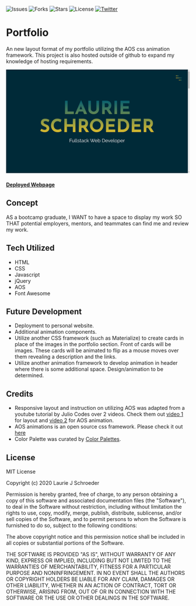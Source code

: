 ![Issues](https://img.shields.io/github/issues/clauries/portfolio-website)  ![Forks](https://img.shields.io/github/forks/clauries/portfolio-website)  ![Stars](https://img.shields.io/github/stars/clauries/portfolio-website)  ![License](https://img.shields.io/github/license/clauries/portfolio-website)  [![Twitter](https://img.shields.io/twitter/url?style=social)](https://twitter.com/intent/tweet?text=Wow:&url=https%3A%2F%2Fgithub.com%2Fclauries%2Fportfolio-website)

# Portfolio
An new layout format of my portfolio utilizing the AOS css animation framework. This project is also hosted outside of github to expand my knowledge of hosting requirements. 

<img src="./assets/imgs/portfolio.png" alt="Webpage Image"/>

#### [Deployed Webpage](https://clauries.github.io/portfolio-website/) 

## Concept
AS a bootcamp graduate,
I WANT to have a space to display my work
SO THAT potential employers, mentors, and teammates can find me and review my work.

## Tech Utilized
* HTML
* CSS
* Javascript
* jQuery
* AOS
* Font Awesome

## Future Development
* Deployment to personal website.
* Additional animation components.
* Utilize another CSS framework (such as Materialize) to create cards in place of the images in the portfolio section. Front of cards will be images. These cards will be animated to flip as a mouse moves over them revealing a description and the links. 
* Utilize another animation framework to develop animation in header where there is some additional space. Design/animation to be determined.

## Credits
* Responsive layout and instruction on utilizing AOS was adapted from a youtube tutorial by Julio Codes over 2 videos. Check them out [video 1](https://youtu.be/T7PnWnTgusc) for layout and [video 2](https://youtu.be/inCl01EJkts) for AOS animation.
* AOS animations is an open source css framework. Please check it out [here](https://bit.ly/2EDiVLl)
* Color Palette was curated by [Color Palettes](https://colorpalettes.net/color-palette-971/).

## License

MIT License

Copyright (c) 2020 Laurie J Schroeder

Permission is hereby granted, free of charge, to any person obtaining a copy
of this software and associated documentation files (the "Software"), to deal
in the Software without restriction, including without limitation the rights
to use, copy, modify, merge, publish, distribute, sublicense, and/or sell
copies of the Software, and to permit persons to whom the Software is
furnished to do so, subject to the following conditions:

The above copyright notice and this permission notice shall be included in all
copies or substantial portions of the Software.

THE SOFTWARE IS PROVIDED "AS IS", WITHOUT WARRANTY OF ANY KIND, EXPRESS OR
IMPLIED, INCLUDING BUT NOT LIMITED TO THE WARRANTIES OF MERCHANTABILITY,
FITNESS FOR A PARTICULAR PURPOSE AND NONINFRINGEMENT. IN NO EVENT SHALL THE
AUTHORS OR COPYRIGHT HOLDERS BE LIABLE FOR ANY CLAIM, DAMAGES OR OTHER
LIABILITY, WHETHER IN AN ACTION OF CONTRACT, TORT OR OTHERWISE, ARISING FROM,
OUT OF OR IN CONNECTION WITH THE SOFTWARE OR THE USE OR OTHER DEALINGS IN THE
SOFTWARE.

